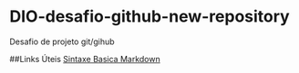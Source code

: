 # DIO-desafio-github-new-repository
Desafio de projeto git/gihub

##Links Úteis
[Sintaxe Basica Markdown](https://www.markdownguide.org/basic-syntax/)
